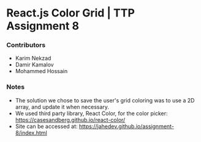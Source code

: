 # React.js Color Grid | TTP Assignment 8

### Contributors

- Karim Nekzad
- Damir Kamalov
- Mohammed Hossain

### Notes

- The solution we chose to save the user's grid coloring was to use a 2D array, and update it when necessary.
- We used third party library, React Color, for the color picker: https://casesandberg.github.io/react-color/
- Site can be accessed at: https://jahedev.github.io/assignment-8/index.html
